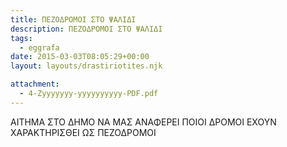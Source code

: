 ```yaml
---
title: ΠΕΖΟΔΡΟΜΟΙ ΣΤΟ ΨΑΛΙΔΙ
description: ΠΕΖΟΔΡΟΜΟΙ ΣΤΟ ΨΑΛΙΔΙ
tags:
  - eggrafa
date: 2015-03-03T08:05:29+00:00
layout: layouts/drastiriotites.njk

attachment:
  - 4-Zyyyyyyy-yyyyyyyyyy-PDF.pdf
---
```


ΑΙΤΗΜΑ ΣΤΟ ΔΗΜΟ ΝΑ ΜΑΣ ΑΝΑΦΕΡΕΙ ΠΟΙΟΙ ΔΡΟΜΟΙ ΕΧΟΥΝ ΧΑΡΑΚΤΗΡΙΣΘΕΙ ΩΣ ΠΕΖΟΔΡΟΜΟΙ

<!-- excerpt -->
